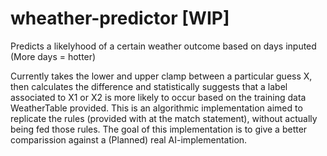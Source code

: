# wheather-predictor [WIP]

Predicts a likelyhood of a certain weather outcome based on days inputed (More days = hotter)

Currently takes the lower and upper clamp between a particular guess X, then calculates the difference and statistically suggests that a label associated to X1 or X2 is more likely to occur based on the training data WeatherTable provided. This is an algorithmic implementation aimed to replicate the rules (provided with at the match statement), without actually being fed those rules. The goal of this implementation is to give a better comparission against a (Planned) real AI-implementation.
